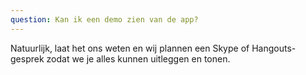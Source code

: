 ```yaml
---
question: Kan ik een demo zien van de app?
---
```

Natuurlijk, laat het ons weten en wij plannen een Skype of Hangouts-gesprek zodat we je alles kunnen uitleggen en tonen.
